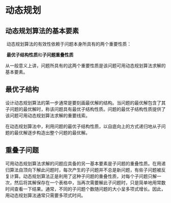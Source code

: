 # 动态规划

## 动态规划算法的基本要素

​		动态规划算法的有效性依赖于问题本身所具有的两个重要性质：

​			**最优子结构性质**和**子问题重叠性质**

​		从一般意义上讲，问题所具有的这两个重要性质是该问题可用动态规划算法求解的基本要素。



## 最优子结构

​		设计动态规划算法的第一步通常是要刻画最优解的结构。当问题的最优解包含了其子问题的最优解时，称该问题具有最优子结构性质。问题的最优子结构性质提供了该问题可用动态规划算法求解的重要线索。

​		在动态规划算法中，利用问题的最优子结构性质，以自底向上的方式递归地从子问题的最优解逐步构造出整个问题的最优解。



## 重叠子问题

​		可用动态规划算法求解的问题应具备的另一基本要素是子问题的重叠性质。在用递归算法自顶向下解此问题时，每次产生的子问题并不总是新问题，有些子问题被反复计算。动态规划算法正是利用了这种子问题的重叠性质，对每个子问题只解一次，然后将其解保存在一个表格中，当再次需要解此子问题时，只是简单地用常数时间查看一下结果。通常，不同的子问题个数随问题的大小呈多项式增长。因此，用动态规划算法通常只需要多项式时间。